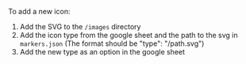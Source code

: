 To add a new icon:
1. Add the SVG to the `/images` directory
2. Add the icon type from the google sheet and the path to the svg in `markers.json` (The format should be "type": "/path.svg")
3. Add the new type as an option in the google sheet
